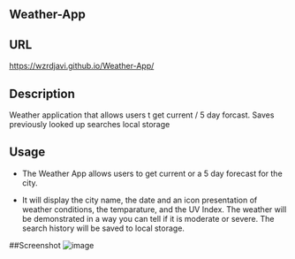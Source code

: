 
## Weather-App

## URL 
https://wzrdjavi.github.io/Weather-App/
## Description
Weather application that allows users t get current / 5 day forcast. Saves previously looked up searches local storage

## Usage

* The Weather App allows users to get current or a 5 day forecast for the city.

* It will display the city name, the date and an icon presentation of weather conditions, the temparature, and the UV Index. The weather will be demonstrated in a way you can tell if it is moderate or severe. The search history will be saved to local storage. 

##Screenshot
![image](https://user-images.githubusercontent.com/104227111/191032795-b5bd2f39-b4ca-4fa7-9686-63e91f535258.png)
